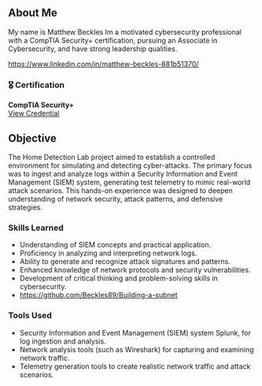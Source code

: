 ## About Me

My name is Matthew Beckles
Im a motivated cybersecurity professional with a CompTIA Security+ certification, pursuing an Associate in Cybersecurity, and have strong leadership qualities.

https://www.linkedin.com/in/matthew-beckles-881b51370/ 

### 🎖️ Certification

**CompTIA Security+**  
[View Credential](https://www.credly.com/badges/710236c3-aa48-4b71-a094-08df5ac1fac9/public_url)


## Objective

The Home Detection Lab project aimed to establish a controlled environment for simulating and detecting cyber-attacks. The primary focus was to ingest and analyze logs within a Security Information and Event Management (SIEM) system, generating test telemetry to mimic real-world attack scenarios. This hands-on experience was designed to deepen understanding of network security, attack patterns, and defensive strategies.

### Skills Learned

- Understanding of SIEM concepts and practical application.
- Proficiency in analyzing and interpreting network logs.
- Ability to generate and recognize attack signatures and patterns.
- Enhanced knowledge of network protocols and security vulnerabilities.
- Development of critical thinking and problem-solving skills in cybersecurity.
- https://github.com/Beckles89/Building-a-subnet 

### Tools Used

- Security Information and Event Management (SIEM) system Splunk, for log ingestion and analysis.
- Network analysis tools (such as Wireshark) for capturing and examining network traffic.
- Telemetry generation tools to create realistic network traffic and attack scenarios.
